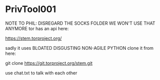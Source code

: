 # PrivTool001
NOTE TO PHIL: DISREGARD THE SOCKS FOLDER WE WON'T USE THAT ANYMORE
tor has an api here:


https://stem.torproject.org/

sadly it uses BLOATED DISGUSTING NON-AGILE PYTHON
clone it from here:

git clone https://git.torproject.org/stem.git


use chat.txt to talk with each other
